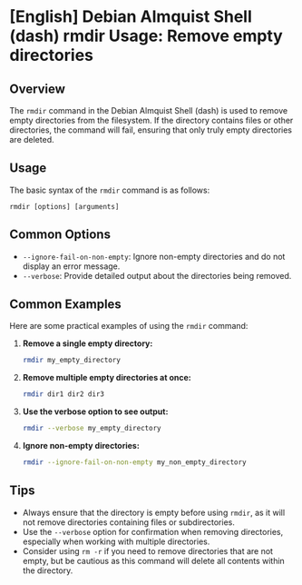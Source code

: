# [English] Debian Almquist Shell (dash) rmdir Usage: Remove empty directories

## Overview
The `rmdir` command in the Debian Almquist Shell (dash) is used to remove empty directories from the filesystem. If the directory contains files or other directories, the command will fail, ensuring that only truly empty directories are deleted.

## Usage
The basic syntax of the `rmdir` command is as follows:

```
rmdir [options] [arguments]
```

## Common Options
- `--ignore-fail-on-non-empty`: Ignore non-empty directories and do not display an error message.
- `--verbose`: Provide detailed output about the directories being removed.

## Common Examples
Here are some practical examples of using the `rmdir` command:

1. **Remove a single empty directory:**
   ```bash
   rmdir my_empty_directory
   ```

2. **Remove multiple empty directories at once:**
   ```bash
   rmdir dir1 dir2 dir3
   ```

3. **Use the verbose option to see output:**
   ```bash
   rmdir --verbose my_empty_directory
   ```

4. **Ignore non-empty directories:**
   ```bash
   rmdir --ignore-fail-on-non-empty my_non_empty_directory
   ```

## Tips
- Always ensure that the directory is empty before using `rmdir`, as it will not remove directories containing files or subdirectories.
- Use the `--verbose` option for confirmation when removing directories, especially when working with multiple directories.
- Consider using `rm -r` if you need to remove directories that are not empty, but be cautious as this command will delete all contents within the directory.